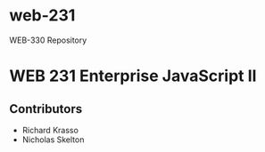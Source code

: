 # web-231
WEB-330 Repository
# WEB 231 Enterprise JavaScript II
## Contributors
* Richard Krasso
* Nicholas Skelton
